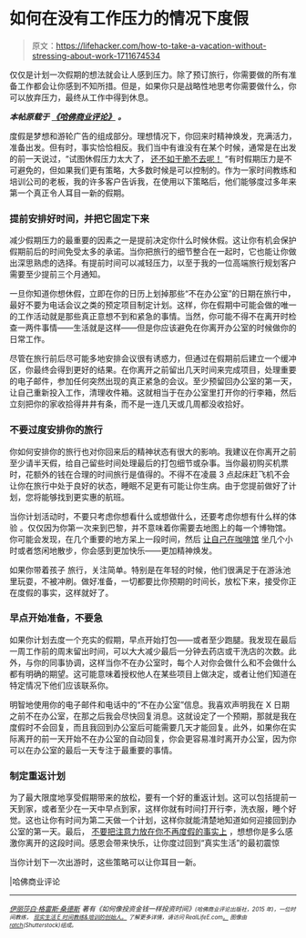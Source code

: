 # 如何在没有工作压力的情况下度假

> 原文：<https://lifehacker.com/how-to-take-a-vacation-without-stressing-about-work-1711674534>

仅仅是计划一次假期的想法就会让人感到压力。除了预订旅行，你需要做的所有准备工作都会让你感到不知所措。但是，如果你只是战略性地思考你需要做什么，你可以放弃压力，最终从工作中得到休息。



***本帖原载于*** [***《哈佛商业评论》***](https://hbr.org/2015/06/going-on-vacation-doesnt-have-to-stress-you-out-at-work) ***。***

度假是梦想和游轮广告的组成部分。理想情况下，你回来时精神焕发，充满活力，准备出发。但有时，事实恰恰相反。我们当中有谁没有在某个时候，通常是在出发的前一天说过，“试图休假压力太大了， [还不如干脆不去呢！](https://lifehacker.com/how-to-escape-the-cult-of-busy-5994072) “有时假期压力是不可避免的，但如果我们更有策略，大多数时候是可以控制的。作为一家时间教练和培训公司的老板，我的许多客户告诉我，在使用以下策略后，他们能够度过多年来第一个真正令人耳目一新的假期。

### 提前安排好时间，并把它固定下来

减少假期压力的最重要的因素之一是提前决定你什么时候休假。这让你有机会保护假期前后的时间免受太多的承诺。当你把旅行的细节整合在一起时，它也能让你做出深思熟虑的选择。有提前时间可以减轻压力，以至于我的一位高端旅行规划客户需要至少提前三个月通知。

一旦你知道你想休假，立即在你的日历上划掉那些“不在办公室”的日期在旅行中，最好不要为电话会议之类的预定项目制定计划。这样，你在假期中可能会做的唯一的工作活动就是那些真正意想不到和紧急的事情。当然，你可能不得不在离开时检查一两件事情——生活就是这样——但是你应该避免在你离开办公室的时候做你的日常工作。

尽管在旅行前后尽可能多地安排会议很有诱惑力，但通过在假期前后建立一个缓冲区，你最终会得到更好的结果。在你离开之前留出几天时间来完成项目，处理重要的电子邮件，参加任何突然出现的真正紧急的会议。至少预留回办公室的第一天，让自己重新投入工作，清理收件箱。这就相当于在办公室里打开你的行李箱，然后立刻把你的家收拾得井井有条，而不是一连几天或几周都没收拾好。

### 不要过度安排你的旅行

你如何安排你的旅行也对你回来后的精神状态有很大的影响。我建议在你离开之前至少请半天假，给自己留些时间处理最后的打包细节或杂事。当你最初购买机票时，花额外的钱在合理的时间旅行是值得的。不得不在凌晨 3 点起床赶飞机不会让你在旅行中处于良好的状态，睡眠不足更有可能让你生病。由于您提前做好了计划，您将能够找到更实惠的航班。

当你计划活动时，不要只考虑你想看什么或想做什么，还要考虑你想有什么样的体验 。仅仅因为你第一次来到巴黎，并不意味着你需要去地图上的每一个博物馆。你可能会发现，在几个重要的地方呆上一段时间，然后 [让自己在咖啡馆](https://lifehacker.com/how-to-actually-act-like-a-local-when-traveling-5983618) 坐几个小时或者悠闲地散步，你会感到更加快乐——更加精神焕发。

如果你带着孩子 旅行，关注简单。特别是在年轻的时候，他们很满足于在游泳池里玩耍，不被冲刷。做好准备，一切都要比你预期的时间长，放松下来，接受你正在度假的事实，这样就好了。

### 早点开始准备，不要急

如果你计划去度一个充实的假期，早点开始打包——或者至少跑腿。我发现在最后一周工作前的周末留出时间，可以大大减少最后一分钟去药店或干洗店的次数。此外，与你的同事协调，这样当你不在办公室时，每个人对你会做什么和不会做什么都有明确的期望。这可能意味着授权他人在某些项目上做决定，或者让他们知道在特定情况下他们应该联系你。

明智地使用你的电子邮件和电话中的“不在办公室”信息。我喜欢声明我在 X 日期之前不在办公室，在那之后我会尽快回复消息。这就设定了一个预期，那就是我在度假时不会回复，而且我回到办公室后可能需要几天才能回复。此外，如果你在实际离开的前一天开始不在办公室的自动回复，你会更容易准时离开办公室，因为你可以在办公室的最后一天专注于最重要的事情。

### 制定重返计划

为了最大限度地享受假期带来的放松，要有一个好的重返计划。这可以包括提前一天到家，或者至少在一天中早点到家，这样你就有时间打开行李，洗衣服，睡个好觉。这也让你有时间为第二天做一个计划，这样你就能清楚地知道如何迎接回到办公室的第一天。最后， [不要把注意力放在你不再度假的事实上](https://lifehacker.com/how-to-get-over-your-post-vacation-blues-and-back-to-y-1695901506) ，想想你是多么感激你离开的这段时间。感恩会带来快乐，让你度过回到“真实生活”的最初震惊

当你计划下一次出游时，这些策略可以让你耳目一新。

|哈佛商业评论

* * *

[<small>*伊丽莎白·格雷斯·桑德斯*</small>](https://hbr.org/search?term=elizabeth+grace+saunders) <small>*著有《如何像投资金钱一样投资时间》*</small>[*<small></small>*](http://www.amazon.com/Invest-Your-Time-Like-Money-ebook/dp/B00RZZA64I/?asc_campaign=InlineText&asc_refurl=https://lifehacker.com/how-to-take-a-vacation-without-stressing-about-work-1711674534&asc_source=&tag=kinjalifehackerlink-20)<small><small>*(哈佛商业评论出版社，2015 年)，一位时间教练，*</small> [<small>*现实生活 E 时间教练&培训的创始人。*</small>](http://www.RealLifeE.com/coaching) <small>*了解更多详情，请访问 RealLifeE.com*</small>[<small>*。*</small>](http://www.RealLifeE.com) <small>*图像由*</small>[<small>*ratch*</small>](http://www.shutterstock.com/pic-205914928/stock-vector-businessman-vacation-eps-vector-format.html?src=TMDVx0KLrXTjqyJYhan_Bg-1-50)<small>*(Shutterstock)组成。*</small></small> 

<small></small>